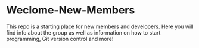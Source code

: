# Weclome-New-Members
This repo is a starting place for new members and developers. Here you will find info about the group as well as information on how to start programming, Git version control and more!
